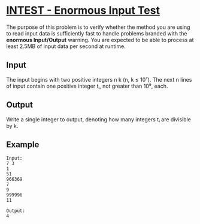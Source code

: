 # [INTEST - Enormous Input Test](https://www.spoj.com/problems/INTEST/)

The purpose of this problem is to verify whether the method you are using to read input data is sufficiently fast to handle problems branded with the **enormous Input/Output** warning. You are expected to be able to process at least 2.5MB of input data per second at runtime.

## Input

The input begins with two positive integers n k (n, k &#8804; 10&#8311;). The next n lines of input contain one positive integer t&#7522;, not greater than 10&#8313;, each.

## Output

Write a single integer to output, denoting how many integers t&#7522; are divisible by k.

## Example

```
Input:
7 3
1
51
966369
7
9
999996
11

Output:
4
```